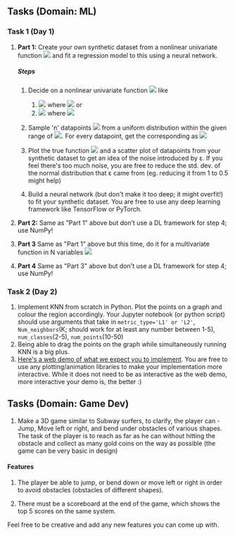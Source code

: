 ## Tasks (Domain: ML)

### Task 1 (Day 1)

1. **Part 1:** Create your own synthetic dataset from a nonlinear univariate function <img src="https://render.githubusercontent.com/render/math?math=y = f(x)"> and fit a regression model to this using a neural network.

    ##### Steps

    1. Decide on a nonlinear univariate function <img src="https://render.githubusercontent.com/render/math?math=y = f(x) \space"> like
       1. <img src="https://render.githubusercontent.com/render/math?math=y= sin(9 sin^{3}(x %2B 1.8) - 1) \space"> where <img src="https://render.githubusercontent.com/render/math?math=x \in [1,e] - 1.8"> or 
       2. <img src="https://render.githubusercontent.com/render/math?math=y= tanh(10x %2B 4) - tanh(10x %2B 3) %2B tanh(10x - 4) - tanh(10x-3) \space"> where <img src="https://render.githubusercontent.com/render/math?math=x \in [-1,1]">

    2. Sample 'n' datapoints <img src="https://render.githubusercontent.com/render/math?math=x"> from a uniform distribution within the given range of <img src="https://render.githubusercontent.com/render/math?math=x">. For every datapoint, get the corresponding  as <img src="https://render.githubusercontent.com/render/math?math=y=f(x) %2B \epsilon, \epsilon ~ N(0,1)">
    3. Plot the true function <img src="https://render.githubusercontent.com/render/math?math=y = f(x) \space"> and a scatter plot of datapoints from your synthetic dataset to get an idea of the noise introduced by ε. If you feel there's too much noise, you are free to reduce the std. dev. of the normal distribution that ε came from (eg. reducing it from 1 to 0.5 might help)
    4. Build a neural network (but don't make it too deep; it might overfit!) to fit your synthetic dataset. You are free to use any deep learning framework like TensorFlow or PyTorch.

2. **Part 2:** Same as "Part 1" above but don't use a DL framework for step 4; use NumPy!
   
3. **Part 3** Same as "Part 1" above but this time, do it for a multivariate function in N variables <img src="https://render.githubusercontent.com/render/math?math=y = f(x1, x2, ... xN) \space">

4. **Part 4** Same as "Part 3" above but don't use a DL framework for step 4; use NumPy!

### Task 2 (Day 2)

1. Implement KNN from scratch in Python. Plot the points on a graph and colour the region accordingly. Your Jupyter notebook (or python script) should use arguments that take in ```metric_type='L1' or 'L2'```, ```Num_neighbors```(K; should work for at least any number between 1-5), ```num_classes```(2-5), ```num_points```(10-50)
2. Being able to drag the points on the graph while simultaneously running KNN is a big plus.
3. <a href="http://vision.stanford.edu/teaching/cs231n-demos/knn/">Here's a web demo of what we expect you to implement</a>. You are free to use any plotting/animation libraries to make your implementation more interactive. While it does not need to be as interactive as the web demo, more interactive your demo is, the better :)


## Tasks (Domain: Game Dev)

1. Make a 3D game similar to Subway surfers, to clarify, the player can - Jump, Move left or right, and bend under obstacles of various shapes. The task of the player is to reach as far as he can without hitting the obstacle and collect as many gold coins on the way as possible (the game can be very basic in design)

#### Features

1. The player be able to jump, or bend down or move left or right in order to avoid obstacles (obstacles of different shapes).

2. There must be a scoreboard at the end of the game, which shows the top 5 scores on the same system.

Feel free to be creative and add any new features you can come up with.
